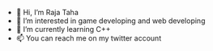 - 👋 Hi, I’m Raja Taha
- 👀 I’m interested in game developing and web developing
- 🌱 I’m currently learning C++
- 📫 You can reach me on my twitter account
